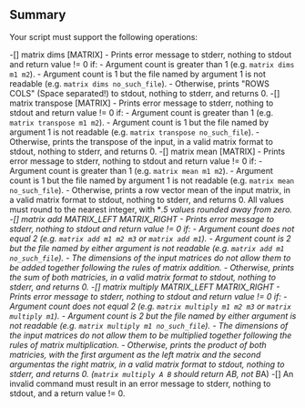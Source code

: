 ## Summary
Your script must support the following operations:

-[] matrix dims [MATRIX]
	- Prints error message to stderr, nothing to stdout and return value != 0 if:
		- Argument count is greater than 1 (e.g. `matrix dims m1 m2`).
		- Argument count is 1 but the file named by argument 1 is not readable (e.g. `matrix dims no_such_file`).
	- Otherwise, prints "ROWS COLS" (Space separated!) to stdout, nothing to stderr, and returns 0.
-[] matrix transpose [MATRIX]
	- Prints error message to stderr, nothing to stdout and return value != 0 if:
		- Argument count is greater than 1 (e.g. `matrix transpose m1 m2`).
		- Argument count is 1 but the file named by argument 1 is not readable (e.g. `matrix transpose no_such_file`).
	- Otherwise, prints the transpose of the input, in a valid matrix format to stdout, nothing to stderr, and returns 0.
-[] matrix mean [MATRIX]
	- Prints error message to stderr, nothing to stdout and return value != 0 if:
		- Argument count is greater than 1 (e.g. `matrix mean m1 m2`).
		- Argument count is 1 but the file named by argument 1 is not readable (e.g. `matrix mean no_such_file`).
	- Otherwise, prints a row vector mean of the input matrix, in a valid matrix format to stdout, nothing to stderr, and returns 0. All values must round to the nearest integer, with ***.5 values rounded away from zero.
-[] matrix add MATRIX_LEFT MATRIX_RIGHT
	- Prints error message to stderr, nothing to stdout and return value != 0 if:
		- Argument count does not equal 2 (e.g. `matrix add m1 m2 m3` or `matrix add m1`).
		- Argument count is 2 but the file named by either argument is not readable (e.g. `matrix add m1 no_such_file`).
		- The dimensions of the input matrices do not allow them to be added together following the rules of matrix addition.
	- Otherwise, prints the sum of both matricies, in a valid matrix format to stdout, nothing to stderr, and returns 0.
-[] matrix multiply MATRIX_LEFT MATRIX_RIGHT
	- Prints error message to stderr, nothing to stdout and return value != 0 if:
		- Argument count does not equal 2 (e.g. `matrix multiply m1 m2 m3` or `matrix multiply m1`).
		- Argument count is 2 but the file named by either argument is not readable (e.g. `matrix multiply m1 no_such_file`).
		- The dimensions of the input matrices do not allow them to be multiplied together following the rules of matrix multiplication.
	- Otherwise, prints the product of both matricies, with the first argument as the left matrix and the second argumentas the right matrix, in a valid matrix format to stdout, nothing to stderr, and returns 0. (`matrix multiply A B` should return A*B, not B*A)
-[] An invalid command must result in an error message to stderr, nothing to stdout, and a return value != 0.
